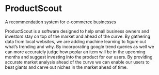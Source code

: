 # ProductScout
A recommendation system for e-commerce businesses

ProductScout is a software designed to help small business owners and investors stay on top of the market and ahead of the curve. By gathering data from local websites, we are adding machine learning to figure out what’s trending and why. By incorporating google trend queries as well we can more accurately judge how poplar an item will be in the upcoming months and suggest investing into the product for our users. By providing accurate market analysis ahead of the curve we can enable our users to beat giants and carve out niches in the market ahead of time.

